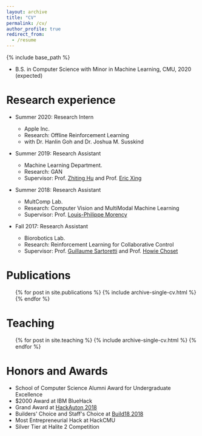 ```yaml
---
layout: archive
title: "CV"
permalink: /cv/
author_profile: true
redirect_from:
  - /resume
---
```


{% include base_path %}

<!-- Education
====== -->
* B.S. in Computer Science with Minor in Machine Learning, CMU, 2020 (expected)

Research experience
======
* Summer 2020: Research Intern
  * Apple Inc.
  * Research: Offline Reinforcement Learning
  * with Dr. Hanlin Goh and Dr. Joshua M. Susskind

* Summer 2019: Research Assistant
  * Machine Learning Department.
  * Research: GAN
  * Supervisor: Prof. [Zhiting Hu](http://zhiting.ucsd.edu/) and Prof. [Eric Xing](http://www.cs.cmu.edu/~epxing/)

* Summer 2018: Research Assistant
  * MultComp Lab.
  * Research: Computer Vision and MultiModal Machine Learning
  * Supervisor: Prof. [Louis-Philippe Morency](https://www.cs.cmu.edu/~morency/)

* Fall 2017: Research Assistant
  * Biorobotics Lab.
  * Research: Reinforcement Learning for Collaborative Control
  * Supervisor: Prof. [Guillaume Sartoretti](https://www.sartoretti.science/) and Prof. [Howie Choset](https://www.cs.cmu.edu/~./choset/)
  
<!-- Skills
======
* Skill 1
* Skill 2
  * Sub-skill 2.1
  * Sub-skill 2.2
  * Sub-skill 2.3
* Skill 3 -->

Publications
======
  <ul>{% for post in site.publications %}
    {% include archive-single-cv.html %}
  {% endfor %}</ul>
  
<!-- Talks
======
  <ul>{% for post in site.talks %}
    {% include archive-single-talk-cv.html %}
  {% endfor %}</ul> -->
  
Teaching
======
  <ul>{% for post in site.teaching %}
    {% include archive-single-cv.html %}
  {% endfor %}</ul>
  
Honors and Awards
======
* School of Computer Science Alumni Award for Undergraduate Excellence
* $2000 Award at IBM BlueHack
* Grand Award at [HackAuton 2018](https://www.hackauton.com/)
* Builders' Choice and Staff's Choice at [Build18 2018](https://www.build18.org/)
* Most Entrepreneurial Hack at HackCMU
* Silver Tier at Halite 2 Competition